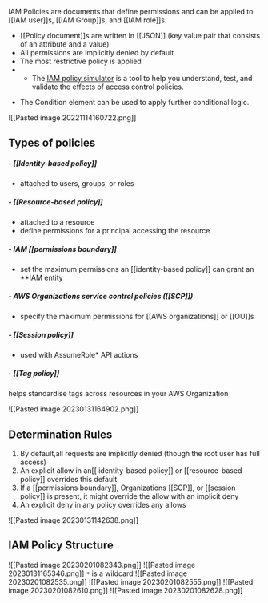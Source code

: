 IAM Policies are documents that define permissions and can be applied to [[IAM user]]s, [[IAM Group]]s, and [[IAM role]]s.

-   [[Policy document]]s are written in [[JSON]] (key value pair that consists of an attribute and a value)
-   All permissions are implicitly denied by default
-   The most restrictive policy is applied
-   *   The [IAM policy simulator](https://policysim.aws.amazon.com/home/index.jsp?#) is a tool to help you understand, test, and validate the effects of access control policies.
*   The Condition element can be used to apply further conditional logic.

![[Pasted image 20221114160722.png]]

## Types of policies

##### - [[Identity-based policy]]
*   attached to users, groups, or roles 
##### - [[Resource-based policy]]
*   attached to a resource
*   define permissions for a principal accessing the resource
##### - IAM [[permissions boundary]]
*  set the maximum permissions an [[identity-based policy]] can grant an **IAM entity
##### - AWS Organizations service control policies ([[SCP]])
*   specify the maximum permissions for [[AWS organizations]] or [[OU]]s
##### - [[Session policy]]
*  used with AssumeRole* API actions
##### - [[Tag policy]]
helps standardise tags across resources in your AWS Organization

![[Pasted image 20230131164902.png]]

## Determination Rules

1.  By default,all requests are implicitly denied (though the root user has full access)
2.  An explicit allow in an[[ identity-based policy]] or [[resource-based policy]] overrides this default
3.  If a [[permissions boundary]], Organizations [[SCP]], or [[session policy]] is present, it might override the allow with an implicit deny
4.  An explicit deny in any policy overrides any allows

![[Pasted image 20230131142638.png]]

## IAM Policy Structure

![[Pasted image 20230201082343.png]]
![[Pasted image 20230131165346.png]]
`*` is a wildcard
![[Pasted image 20230201082535.png]]
![[Pasted image 20230201082555.png]]
![[Pasted image 20230201082610.png]]
![[Pasted image 20230201082628.png]]
